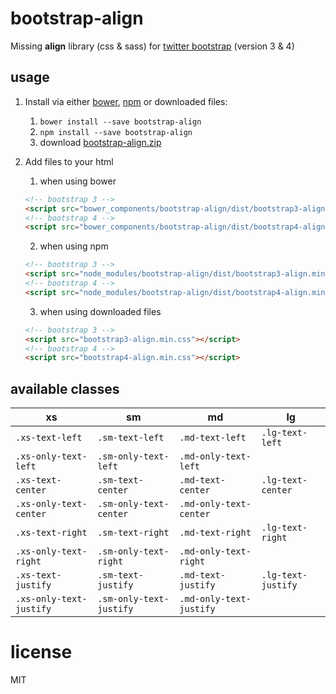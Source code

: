 # bootstrap-align
Missing **align** library (css & sass) for [twitter bootstrap](https://github.com/twbs/bootstrap) (version 3 & 4)

## usage

1. Install via either [bower](http://bower.io/), [npm](https://www.npmjs.com/) or downloaded files:
    1. `bower install --save bootstrap-align`
    2. `npm install --save bootstrap-align`
    3. download [bootstrap-align.zip](https://github.com/JohnnyTheTank/bootstrap-align/zipball/master)
2. Add files to your html
    1. when using bower
    ```html
    <!-- bootstrap 3 -->
    <script src="bower_components/bootstrap-align/dist/bootstrap3-align.min.css"></script>
    <!-- bootstrap 4 -->
    <script src="bower_components/bootstrap-align/dist/bootstrap4-align.min.css"></script>
    ```

    2. when using npm
    ```html
    <!-- bootstrap 3 -->
    <script src="node_modules/bootstrap-align/dist/bootstrap3-align.min.css"></script>
    <!-- bootstrap 4 -->
    <script src="node_modules/bootstrap-align/dist/bootstrap4-align.min.css"></script>
    ```
    
    3. when using downloaded files
    ```html
    <!-- bootstrap 3 -->
    <script src="bootstrap3-align.min.css"></script>
    <!-- bootstrap 4 -->
    <script src="bootstrap4-align.min.css"></script>
    ```


## available classes


| xs | sm | md | lg  |
| --- | ---| ---| ---|
| `.xs-text-left`           | `.sm-text-left`           | `.md-text-left`           | `.lg-text-left`           |
| `.xs-only-text-left`      | `.sm-only-text-left`      | `.md-only-text-left`      |  |
| `.xs-text-center`         | `.sm-text-center`         | `.md-text-center`         | `.lg-text-center`         |
| `.xs-only-text-center`    | `.sm-only-text-center`    | `.md-only-text-center`    |  |
| `.xs-text-right`          | `.sm-text-right`          | `.md-text-right`          | `.lg-text-right`          |
| `.xs-only-text-right`     | `.sm-only-text-right`     | `.md-only-text-right`     |  |
| `.xs-text-justify`        | `.sm-text-justify`        | `.md-text-justify`        | `.lg-text-justify`        |
| `.xs-only-text-justify`   | `.sm-only-text-justify`   | `.md-only-text-justify`   |  |






# license
MIT
